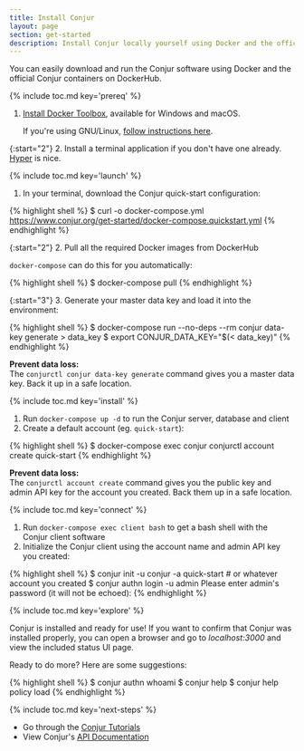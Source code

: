 ```yaml
---
title: Install Conjur
layout: page
section: get-started
description: Install Conjur locally yourself using Docker and the official Conjur containers on DockerHub
---
```


You can easily download and run the Conjur software using Docker and the
official Conjur containers on DockerHub.

{% include toc.md key='prereq' %}

1. [Install Docker Toolbox][get-docker], available for Windows and macOS.

   If you're using GNU/Linux, [follow instructions here][get-docker-gnu].

{:start="2"}
2. Install a terminal application if you don't have one already.
   [Hyper](https://hyper.is) is nice.

{% include toc.md key='launch' %}

1. In your terminal, download the Conjur quick-start configuration:

{% highlight shell %}
$ curl -o docker-compose.yml https://www.conjur.org/get-started/docker-compose.quickstart.yml
{% endhighlight %}

{:start="2"}
2. Pull all the required Docker images from DockerHub

   `docker-compose` can do this for you automatically:

{% highlight shell %}
$ docker-compose pull
{% endhighlight %}

{:start="3"}
3. Generate your master data key and load it into the environment:

{% highlight shell %}
$ docker-compose run --no-deps --rm conjur data-key generate > data_key
$ export CONJUR_DATA_KEY="$(< data_key)"
{% endhighlight %}

<div class="alert alert-info" role="alert"> <strong>Prevent data loss:</strong><br>
  The <code>conjurctl conjur data-key generate</code> command gives you a master data key.
  Back it up in a safe location.
</div>

{% include toc.md key='install' %}

1. Run `docker-compose up -d` to run the Conjur server, database and client
2. Create a default account (eg. `quick-start`):

{% highlight shell %}
$ docker-compose exec conjur conjurctl account create quick-start
{% endhighlight %}

 <div class="alert alert-info" role="alert"> <strong>Prevent data loss:</strong><br>
  The <code>conjurctl account create</code> command gives you the public key and admin API
  key for the account you created. Back them up in a safe location.
 </div>

{% include toc.md key='connect' %}

1. Run `docker-compose exec client bash` to get a bash shell with the Conjur
   client software
2. Initialize the Conjur client using the account name and admin API key you
   created:

{% highlight shell %}
$ conjur init -u conjur -a quick-start # or whatever account you created
$ conjur authn login -u admin
Please enter admin\'s password (it will not be echoed):
{% endhighlight %}

{% include toc.md key='explore' %}

Conjur is installed and ready for use! If you want to confirm that Conjur was installed properly, you can open a browser and go to _localhost:3000_ and view the included status UI page.

Ready to do more?  Here are some suggestions:

{% highlight shell %}
$ conjur authn whoami
$ conjur help
$ conjur help policy load
{% endhighlight %}

{% include toc.md key='next-steps' %}

* Go through the [Conjur Tutorials](/tutorials/)
* View Conjur's [API Documentation](/api.html)

[get-docker]: https://www.docker.com/products/docker-toolbox
[get-docker-gnu]: install-docker-on-gnu-linux.html

